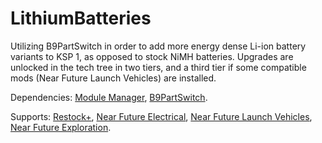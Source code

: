 # LithiumBatteries
Utilizing B9PartSwitch in order to add more energy dense Li-ion battery variants to KSP 1, as opposed to stock NiMH batteries.
Upgrades are unlocked in the tech tree in two tiers, and a third tier if some compatible mods (Near Future Launch Vehicles) are installed.

Dependencies:
[Module Manager](https://github.com/sarbian/ModuleManager), [B9PartSwitch](https://github.com/blowfishpro/B9PartSwitch?tab=readme-ov-file).

Supports:
[Restock+](https://github.com/PorktoberRevolution/ReStocked), [Near Future Electrical](https://github.com/post-kerbin-mining-corporation/NearFutureElectrical), [Near Future Launch Vehicles](https://github.com/post-kerbin-mining-corporation/NearFutureLaunchVehicles), [Near Future Exploration](https://github.com/post-kerbin-mining-corporation/NearFutureExploration).

